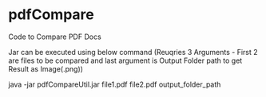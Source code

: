 # pdfCompare
Code to Compare PDF Docs

Jar can be executed using below command (Reuqries 3 Arguments - First 2 are files to be compared and last argument is Output Folder path to get Result as Image(.png))

java -jar pdfCompareUtil.jar file1.pdf file2.pdf output_folder_path
